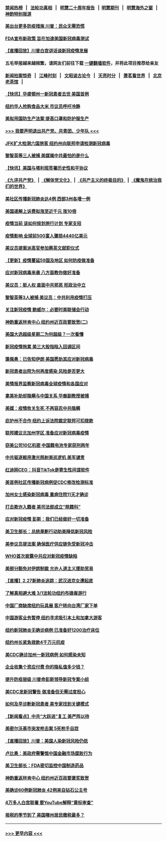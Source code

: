 #### [禁闻热榜](热点新闻.md?=0)  &nbsp;&nbsp;|&nbsp;&nbsp; [法轮功真相](https://github.com/gfw-breaker/truth/blob/master/README.md?=0) &nbsp;&nbsp;|&nbsp;&nbsp; [明慧二十周年报告](https://github.com/gfw-breaker/mh-reports/blob/master/README.md?=0) &nbsp;&nbsp;|&nbsp;&nbsp;[明慧期刊](https://github.com/gfw-breaker/mh-qikan) &nbsp;&nbsp;|&nbsp;&nbsp; [明慧海外之窗](https://github.com/gfw-breaker/mh-news/blob/master/README.md?=0) &nbsp;&nbsp;|&nbsp;&nbsp; [神韵特别报道](https://github.com/gfw-breaker/mh-news/blob/master/shenyun.md?=0)
#### [美出台更多防疫措施 川普：民众无需恐慌](../pages/nsc412/n11905747.md?t=03010802) 
#### [FDA宣布新政策 旨在加速美国新冠病毒测试](../pages/nsc412/n11905693.md?t=03010802) 
#### [【直播回放】川普白宫讲话谈新冠疫情发展](../pages/nsc412/n11905588.md?t=03010802) 
#### 五毛举报越来越频繁，请网友们前往下载 [一键翻墙软件](https://github.com/gfw-breaker/ssr-accounts)，并将此项目推荐给亲友
#### [新闻拍案惊奇](https://github.com/gfw-breaker/banned-news/blob/master/pages/link4.md) &nbsp;&nbsp;|&nbsp;&nbsp; [江峰时刻](https://github.com/gfw-breaker/banned-news/blob/master/pages/link4.md) &nbsp;&nbsp;|&nbsp;&nbsp; [文昭谈古论今](https://github.com/gfw-breaker/banned-news/blob/master/pages/link4.md) &nbsp;&nbsp;|&nbsp;&nbsp; [天亮时分](https://github.com/gfw-breaker/banned-news/blob/master/pages/link4.md) &nbsp;&nbsp;|&nbsp;&nbsp; [萧茗看世界](https://github.com/gfw-breaker/banned-news/blob/master/pages/link4.md) &nbsp;&nbsp;|&nbsp;&nbsp; [北京老茶馆](https://github.com/gfw-breaker/banned-news/blob/master/pages/link4.md) &nbsp;&nbsp;|&nbsp;&nbsp; 
#### [【快讯】华盛顿州一新冠患者去世 美国首例](../pages/nsc412/n11905571.md?t=03010802) 
#### [纽约华人抢购食品大米 市议员呼吁冷静](../pages/nsc412/n11904453.md?t=03010802) 
#### [美拟用国防生产法案 提高口罩和防护服生产](../pages/nsc412/n11905517.md?t=03010802) 
#### [>>> 我要声明退出共产党、共青团、少年队 <<<](https://github.com/begood0513/goodnews/blob/master/quit/letter.md) 
#### [JFK扩大检测六国旅客 纽约州向联邦申请检测新冠病毒](../pages/nsc412/n11905491.md?t=03010802) 
#### [黎智英等三人被捕 美媒揭中共最怕的是什么](../pages/nsc412/n11905316.md?t=03010802) 
#### [【快讯】美国与塔利班签署历史性和平协议](../pages/nsc412/n11905172.md?t=03010802) 
#### [《九评共产党》](https://github.com/begood0513/9ping.md/blob/master/README.md) &nbsp;|&nbsp; [《解体党文化》](../../../../jtdwh.md/blob/master/README.md)  &nbsp;|&nbsp; [《共产主义的终极目的》](../../../../gczydzjmd.md/blob/master/README.md) &nbsp;|&nbsp; [《魔鬼在统治我们的世界》](../../../../mgztzwmdsj.md/blob/master/README.md) 
#### [美社区传播新冠肺炎达4例 西部3州各增一例](../pages/nsc412/n11904070.md?t=03010802) 
#### [美国递解上诉费拟涨至近千元  涨10倍](../pages/nsc412/n11904466.md?t=03010802) 
#### [疫情当前 该如何规划旅行计划 专家支招](../pages/nsc412/n11903865.md?t=03010802) 
#### [疫情影响 全球前500富人骤损4440亿美元](../pages/nsc412/n11904283.md?t=03010802) 
#### [美议员提案派高官参加蔡英文就职仪式](../pages/nsc412/n11904166.md?t=03010802) 
#### [【更新】疫情蔓延59国及地区 如何防疫做准备](../pages/nsc412/n11890652.md?t=03010802) 
#### [应对新冠病毒来袭 八方面教你做好准备](../pages/nsc412/n11903736.md?t=03010802) 
#### [美议员：挺人权 直面中共邪恶 拒政治中立](../pages/nsc412/n11903790.md?t=03010802) 
#### [黎智英等3人被捕 美议员：中共利用疫情打压](../pages/nsc412/n11903768.md?t=03010802) 
#### [关注新冠疫情 鲍威尔：必要时美联储会行动](../pages/nsc412/n11903672.md?t=03010802) 
#### [神韵重返林肯中心 纽约州近百政要致贺(二)](../pages/nsc412/n11897500.md?t=03010802) 
#### [美国大选超级星期二为何超级？一次看懂](../pages/nsc412/n11903490.md?t=03010802) 
#### [新冠疫情拖累 美三大股指陷入回调区间](../pages/nsc412/n11903211.md?t=03010802) 
#### [蓬佩奥：已告知伊朗 美国愿助其应对新冠病毒](../pages/nsc412/n11903212.md?t=03010802) 
#### [新冠患者出院为何再度感染 风险是否更大](../pages/nsc412/n11903262.md?t=03010802) 
#### [美情报界监察新冠病毒全球疫情和各国应对](../pages/nsc412/n11903098.md?t=03010802) 
#### [拿美补助却隐瞒与中国关系 华裔副教授被捕](../pages/nsc412/n11901687.md?t=03010802) 
#### [美媒：疫情攸关生死 不再容忍中共隐瞒](../pages/nsc412/n11901694.md?t=03010802) 
#### [庇护州不合作  纽约上诉法院裁定联邦可扣拨款](../pages/nsc412/n11902238.md?t=03010802) 
#### [联邦建议北加州学区 准备应对新冠病毒疫情](../pages/nsc412/n11902448.md?t=03010802) 
#### [窃美公司10亿机密 中国籍电池专家获刑两年](../pages/nsc412/n11901996.md?t=03010802) 
#### [中共驱逐舰用激光照射美巡逻机 美军谴责](../pages/nsc412/n11901964.md?t=03010802) 
#### [红迪网CEO：抖音TikTok是寄生性间谍软件](../pages/nsc412/n11901675.md?t=03010802) 
#### [美首例社区传播新冠病例促CDC修改检测标准](../pages/nsc412/n11901490.md?t=03010802) 
#### [加州女士感染新冠病毒 重病住院11天才确诊](../pages/nsc412/n11901246.md?t=03010802) 
#### [打击欺诈入籍者 美司法部成立“除籍科”](../pages/nsc412/n11901364.md?t=03010802) 
#### [应对新冠疫情 彭斯：我们已经做好一切准备](../pages/nsc412/n11901268.md?t=03010802) 
#### [美卫生部长：总统果断行动助美降低新冠风险](../pages/nsc412/n11900906.md?t=03010802) 
#### [美参议员提法案 确保医疗供应链免受新冠冲击](../pages/nsc412/n11901144.md?t=03010802) 
#### [WHO首次披露中共应对新冠疫情缺陷](../pages/nsc412/n11900978.md?t=03010802) 
#### [美部分豁免对伊朗制裁 允许人道主义援助贸易](../pages/nsc412/n11900859.md?t=03010802) 
#### [【直播】2.27新肺炎追踪：武汉进京女遭起底](../pages/nsc412/n11900415.md?t=03010802) 
#### [了解真相避大难  3/1法轮功纽约布碌崙游行](../pages/nsc412/n11899501.md?t=03010802) 
#### [中国厂商缺席纽约玩具展  客户转向台湾厂家下单](../pages/nsc412/n11899505.md?t=03010802) 
#### [中国游客业务暂停  纽约寻求吸引本土和加拿大游客](../pages/nsc412/n11899492.md?t=03010802) 
#### [纽约新冠肺炎无确诊病例  已准备好1200治疗床位](../pages/nsc412/n11899474.md?t=03010802) 
#### [纽约州长紧急拨款4千万元抗疫](../pages/nsc412/n11899477.md?t=03010802) 
#### [美CDC确诊加州一新冠病例 如何感染未知](../pages/nsc412/n11899165.md?t=03010802) 
#### [企业收集个资应付费 你的隐私值多少钱？](../pages/nsc412/n11898097.md?t=03010802) 
#### [提升防疫层级 川普命彭斯领导新冠专案小组](../pages/nsc412/n11898934.md?t=03010802) 
#### [美CDC发新冠警告 做准备但无需过度担心](../pages/nsc412/n11898923.md?t=03010802) 
#### [如何及早诊断新冠患者 美专家找到关键模式](../pages/nsc412/n11898626.md?t=03010802) 
#### [【新闻看点】中共“大跃进”复工 美严阵以待](../pages/nsc412/n11898221.md?t=03010802) 
#### [美密尔沃基市突发枪击案 5死枪手自戕](../pages/nsc412/n11898687.md?t=03010802) 
#### [【直播回放】川普：美国人染新冠风险仍低](../pages/nsc412/n11898088.md?t=03010802) 
#### [卢比奥：美政府需警惕中国金融市场腐败行为](../pages/nsc412/n11898327.md?t=03010802) 
#### [美卫生部长：FDA密切监控中国制造药品](../pages/nsc412/n11898231.md?t=03010802) 
#### [神韵重返林肯中心 纽约州近百政要褒奖致贺](../pages/nsc412/n11893366.md?t=03010802) 
#### [美确诊60例新冠肺炎 42例来自钻石公主号](../pages/nsc412/n11898098.md?t=03010802) 
#### [4万多人白宫联署 要YouTube解释“黄标审查”](../pages/nsc412/n11897803.md?t=03010802) 
#### [报税的季节到了 美国哪州居民缴税最多？](../pages/nsc412/n11897626.md?t=03010802) 

----
#### [ >>> 更早内容 <<< ](../indexes/nsc412-earlier.md)
